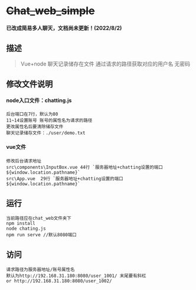 # ~~Chat_web_simple~~

**已改成简易多人聊天，文档尚未更新！(2022/8/2)**

## 描述

> Vue+node 聊天记录储存在文件 通过请求的路径获取对应的用户名 无密码

## 修改文件说明

#### node入口文件：chatting.js

```
后台端口在7行，默认为80
11~14设置账号 账号的属性名为请求的路径
更改属性名后要清除储存文件
聊天记录储存文件：./user/demo.txt
```

#### vue文件

```
修改后台请求地址
src\components\InputBox.vue 44行 `服务器地址+chatting设置的端口${window.location.pathname}`
src\App.vue  29行 `服务器地址+chatting设置的端口${window.location.pathname}`
```

## 运行

```
当前路径应在chat_web文件夹下
npm install
node chating.js
npm run serve //默认8080端口
```

## 访问

```
请求路径为服务器地址/账号属性名
默认为http://192.168.31.180:8080/user_1001/ 末尾要有斜杠
or http://192.168.31.180:8080/user_1002/
```